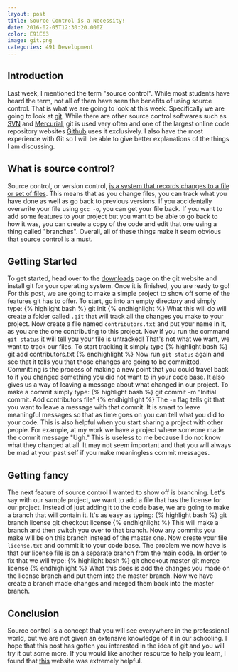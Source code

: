 ```yaml
---
layout: post
title: Source Control is a Necessity!
date: 2016-02-05T12:30:20.000Z
color: E91E63
image: git.png
categories: 491 Development
---
```

Introduction
------------
Last week, I mentioned the term "source control". While most students have heard
the term, not all of them have seen the benefits of using source control. That
is what we are going to look at this week. Specifically we are going to look
at [git][git]. While there are other source control softwares such as [SVN][svn]
and [Mercurial][hg], git is used very often and one of the largest online code
repository websites [Github](https://github.com) uses it exclusively. I also have
the most experience with Git so I will be able to give better explanations of
the things I am discussing.

What is source control?
-----------------------
Source control, or version control,
[is a system that records changes to a file or set of files][scdef]. This means
that as you change files, you can track what you have done as well as go back to
previous versions. If you accidentally overwrite your file using `gcc -o`, you can
get your file back. If you want to add some features to your project but you
want to be able to go back to how it was, you can create a copy of the code and
edit that one using a thing called "branches". Overall, all of these things make
it seem obvious that source control is a must.

Getting Started
---------------
To get started, head over to the [downloads][down] page on the git website and
install git for your operating system. Once it is finished, you are ready to go!
For this post, we are going to make a simple project to show off some of the
features git has to offer. To start, go into an empty directory and simply type:
{% highlight bash %}
git init
{% endhighlight %}
What this will do will create a folder called `.git` that will track all the
changes you make to your project. Now create a file named `contributors.txt` and
put your name in it, as you are the one contributing to this project. Now if you
run the command `git status` it will tell you your file is untracked! That's not
what we want, we want to track our files. To start tracking it simply type
{% highlight bash %}
git add contributors.txt
{% endhighlight %}
Now run `git status` again and see that it tells you that
those changes are going to be committed. Committing is the process of making a
new point that you could travel back to if you changed something you did not
want to in your code base. It also gives us a way of leaving a message about
what changed in our project. To make a commit simply type:
{% highlight bash %}
git commit -m "Initial commit. Add contributors file"
{% endhighlight %}
The `-m` flag tells git that you want to leave a message with that commit. It is
smart to leave meaningful messages so that as time goes on you can tell what you
did to your code. This is also helpful when you start sharing a project with
other people. For example, at my work we have a project where someone made the
commit message "Ugh." This is useless to me because I do not know what they
changed at all. It may not seem important and that you will always be mad at
your past self if you make meaningless commit messages.

Getting fancy
-------------
The next feature of source control I wanted to show off is branching. Let's say
with our sample project, we want to add a file that has the license for our
project. Instead of just adding it to the code base, we are going to make a
branch that will contain it. It's as easy as typing:
{% highlight bash %}
git branch license
git checkout license
{% endhighlight %}
This will make a branch and then switch you over to that branch. Now any commits
you make will be on this branch instead of the master one. Now create your file
`license.txt` and commit it to your code base. The problem we now have is that
our license file is on a separate branch from the main code. In order to fix that
we will type:
{% highlight bash %}
git checkout master
git merge license
{% endhighlight %}
What this does is add the changes you made on the license branch and put them
into the master branch. Now we have create a branch made changes and merged them
back into the master branch.

Conclusion
----------
Source control is a concept that you will see everywhere in the professional
world, but we are not given an extensive knowledge of it in our schooling. I
hope that this post has gotten you interested in the idea of git and you will
try it out some more. If you would like another resource to help you learn, I
found that [this][git_tutorial] website was extremely helpful.

[git]: https://git-scm.com/
[down]: https://git-scm.com/downloads
[svn]: https://subversion.apache.org/
[hg]: https://www.mercurial-scm.org/
[scdef]: https://git-scm.com/book/en/v2/Getting-Started-About-Version-Control
[git_tutorial]: https://try.github.io/levels/1/challenges/1
